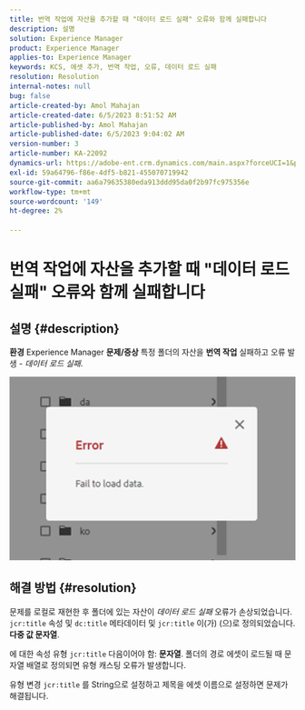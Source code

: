 ```yaml
---
title: 번역 작업에 자산을 추가할 때 "데이터 로드 실패" 오류와 함께 실패합니다
description: 설명
solution: Experience Manager
product: Experience Manager
applies-to: Experience Manager
keywords: KCS, 에셋 추가, 번역 작업, 오류, 데이터 로드 실패
resolution: Resolution
internal-notes: null
bug: false
article-created-by: Amol Mahajan
article-created-date: 6/5/2023 8:51:52 AM
article-published-by: Amol Mahajan
article-published-date: 6/5/2023 9:04:02 AM
version-number: 3
article-number: KA-22092
dynamics-url: https://adobe-ent.crm.dynamics.com/main.aspx?forceUCI=1&pagetype=entityrecord&etn=knowledgearticle&id=aa66af33-7e03-ee11-8f6e-6045bd006268
exl-id: 59a64796-f86e-4df5-b821-455070719942
source-git-commit: aa6a79635380eda913ddd95da0f2b97fc975356e
workflow-type: tm+mt
source-wordcount: '149'
ht-degree: 2%

---
```


# 번역 작업에 자산을 추가할 때 &quot;데이터 로드 실패&quot; 오류와 함께 실패합니다

## 설명 {#description}

<b>환경</b>
Experience Manager
<b>문제/증상</b>
특정 폴더의 자산을 <b>번역 작업</b> 실패하고 오류 발생 - *데이터 로드 실패*.

![](assets/___ab66af33-7e03-ee11-8f6e-6045bd006268___.png)


## 해결 방법 {#resolution}


문제를 로컬로 재현한 후 폴더에 있는 자산이 *데이터 로드 실패* 오류가 손상되었습니다. `jcr:title` 속성 및 `dc:title` 메타데이터 및 `jcr:title` 이(가) (으)로 정의되었습니다. <b>다중 값 문자열</b>.

에 대한 속성 유형 `jcr:title` 다음이어야 함: <b>문자열</b>. 폴더의 경로 에셋이 로드될 때 문자열 배열로 정의되면 유형 캐스팅 오류가 발생합니다.

유형 변경 `jcr:title` 를 String으로 설정하고 제목을 에셋 이름으로 설정하면 문제가 해결됩니다.

